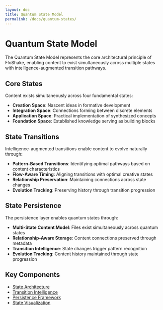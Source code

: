 ```yaml
---
layout: doc
title: Quantum State Model
permalink: /docs/quantum-states/
---
```


# Quantum State Model

The Quantum State Model represents the core architectural principle of FloShake, enabling content to exist simultaneously across multiple states with intelligence-augmented transition pathways.

## Core States

Content exists simultaneously across four fundamental states:

- **Creation Space**: Nascent ideas in formative development
- **Integration Space**: Connections forming between discrete elements
- **Application Space**: Practical implementation of synthesized concepts
- **Foundation Space**: Established knowledge serving as building blocks

## State Transitions

Intelligence-augmented transitions enable content to evolve naturally through:

- **Pattern-Based Transitions**: Identifying optimal pathways based on content characteristics
- **Flow-Aware Timing**: Aligning transitions with optimal creative states
- **Relationship Preservation**: Maintaining connections across state changes
- **Evolution Tracking**: Preserving history through transition progression

## State Persistence

The persistence layer enables quantum states through:

- **Multi-State Content Model**: Files exist simultaneously across quantum states
- **Relationship-Aware Storage**: Content connections preserved through metadata
- **Transition Intelligence**: State changes trigger pattern recognition
- **Evolution Tracking**: Content history maintained through state progression

## Key Components

- [State Architecture](/docs/quantum-states/architecture/)
- [Transition Intelligence](/docs/quantum-states/transitions/)
- [Persistence Framework](/docs/quantum-states/persistence/)
- [State Visualization](/docs/quantum-states/visualization/)
